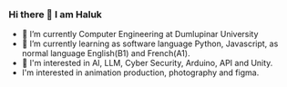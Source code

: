### Hi there 👋 I am Haluk

- 🔭 I’m currently Computer Engineering at Dumlupinar University
- 🌱 I’m currently learning as software language Python, Javascript, as normal language English(B1) and French(A1).
- 👀 I'm interested in AI, LLM, Cyber Security, Arduino, API and Unity.
- I'm interested in animation production, photography and figma.

